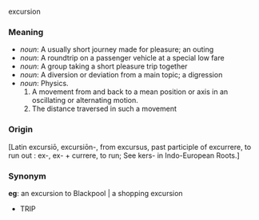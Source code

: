 excursion
### Meaning
+ _noun_: A usually short journey made for pleasure; an outing
+ _noun_: A roundtrip on a passenger vehicle at a special low fare
+ _noun_: A group taking a short pleasure trip together
+ _noun_: A diversion or deviation from a main topic; a digression
+ _noun_: Physics. 
   1. A movement from and back to a mean position or axis in an oscillating or alternating motion.
   2. The distance traversed in such a movement

### Origin

[Latin excursiō, excursiōn-, from excursus, past participle of excurrere, to run out : ex-, ex- + currere, to run; See kers- in Indo-European Roots.]

### Synonym

__eg__: an excursion to Blackpool | a shopping excursion

+ TRIP


